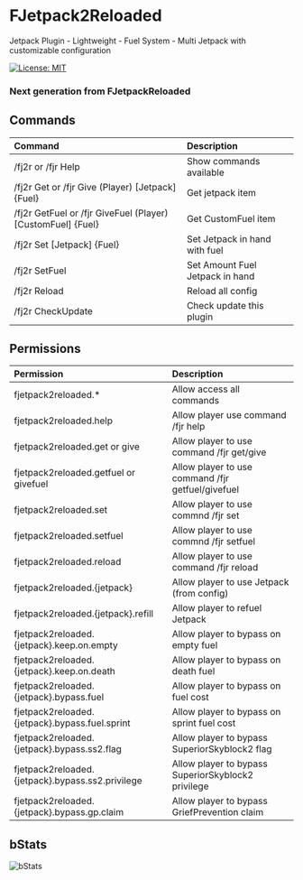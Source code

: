 # FJetpack2Reloaded
Jetpack Plugin - Lightweight - Fuel System - Multi Jetpack with customizable configuration

[![License: MIT](https://img.shields.io/badge/License-MIT-yellow.svg)](LICENSE)

### Next generation from FJetpackReloaded

## Commands
| Command | Description  |
|  :---  |     :-      |
| /fj2r or /fjr Help | Show commands available |
| /fj2r Get or /fjr Give (Player) [Jetpack] {Fuel} | Get jetpack item |
| /fj2r GetFuel or /fjr GiveFuel (Player) [CustomFuel] {Fuel} | Get CustomFuel item |
| /fj2r Set [Jetpack] {Fuel} | Set Jetpack in hand with fuel |
| /fj2r SetFuel <Amount> | Set Amount Fuel Jetpack in hand |
| /fj2r Reload | Reload all config |
| /fj2r CheckUpdate | Check update this plugin |
 
## Permissions
| Permission | Description |
|   :---    |     :-     |
| fjetpack2reloaded.* | Allow access all commands |
| fjetpack2reloaded.help | Allow player use command /fjr help |
| fjetpack2reloaded.get or give | Allow player to use command /fjr get/give <name> |
| fjetpack2reloaded.getfuel or givefuel | Allow player to use command /fjr getfuel/givefuel <name> |
| fjetpack2reloaded.set | Allow player to use commnd /fjr set <jetpack> |
| fjetpack2reloaded.setfuel | Allow player to use commnd /fjr setfuel <amount> |
| fjetpack2reloaded.reload | Allow player to use command /fjr reload |
| fjetpack2reloaded.{jetpack} | Allow player to use Jetpack (from config) |
| fjetpack2reloaded.{jetpack}.refill | Allow player to refuel Jetpack |
| fjetpack2reloaded.{jetpack}.keep.on.empty | Allow player to bypass on empty fuel |
| fjetpack2reloaded.{jetpack}.keep.on.death | Allow player to bypass on death fuel |
| fjetpack2reloaded.{jetpack}.bypass.fuel | Allow player to bypass on fuel cost |
| fjetpack2reloaded.{jetpack}.bypass.fuel.sprint | Allow player to bypass on sprint fuel cost |
| fjetpack2reloaded.{jetpack}.bypass.ss2.flag | Allow player to bypass SuperiorSkyblock2 flag |
| fjetpack2reloaded.{jetpack}.bypass.ss2.privilege | Allow player to bypass SuperiorSkyblock2 privilege |
| fjetpack2reloaded.{jetpack}.bypass.gp.claim | Allow player to bypass GriefPrevention claim |

## bStats
![bStats](https://bstats.org/signatures/bukkit/FJetpack2Reloaded.svg)
